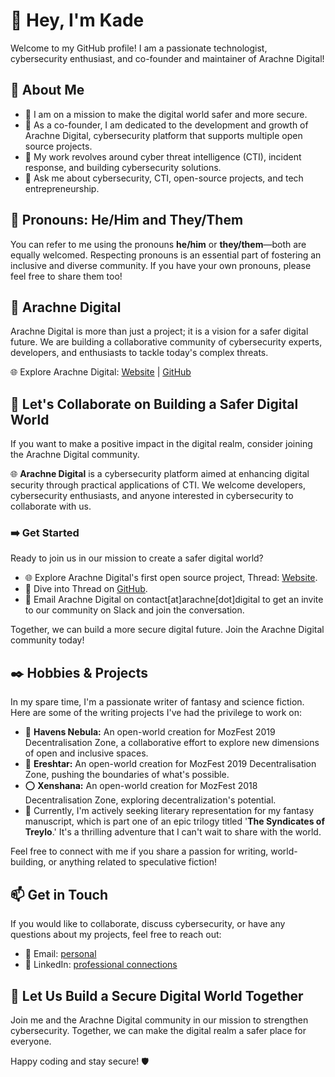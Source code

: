 <!--
**KadeMorton/KadeMorton** is a ✨ _special_ ✨ repository because its `README.md` (this file) appears on your GitHub profile.

Here are some ideas to get you started:

- 🔭 I’m currently working on ...
- 🌱 I’m currently learning ...
- 👯 I’m looking to collaborate on ...
- 🤔 I’m looking for help with ...
- 💬 Ask me about ...
- 📫 How to reach me: ...
- 😄 Pronouns: ...
- ⚡ Fun fact: ...
-->

# 🦄 Hey, I'm **Kade** 

Welcome to my GitHub profile! I am a passionate technologist, cybersecurity enthusiast, and co-founder and maintainer of Arachne Digital!

## 🌠 About Me

- 🔭 I am on a mission to make the digital world safer and more secure.
- 🔧 As a co-founder, I am dedicated to the development and growth of Arachne Digital, cybersecurity platform that supports multiple open source projects.
- 🚀 My work revolves around cyber threat intelligence (CTI), incident response, and building cybersecurity solutions.
- 💬 Ask me about cybersecurity, CTI, open-source projects, and tech entrepreneurship.

## 🌱 Pronouns: He/Him and They/Them

You can refer to me using the pronouns **he/him** or **they/them**—both are equally welcomed. Respecting pronouns is an essential part of fostering an inclusive and diverse community. If you have your own pronouns, please feel free to share them too!

## 🔑 Arachne Digital

Arachne Digital is more than just a project; it is a vision for a safer digital future. We are building a collaborative community of cybersecurity experts, developers, and enthusiasts to tackle today's complex threats.

🌐 Explore Arachne Digital: [Website](https://arachne.digital/) | [GitHub](https://github.com/arachne-threat-intel)

## 👥 Let's Collaborate on Building a Safer Digital World

If you want to make a positive impact in the digital realm, consider joining the Arachne Digital community.

🌐 **Arachne Digital** is a cybersecurity platform aimed at enhancing digital security through practical applications of CTI. We welcome developers, cybersecurity enthusiasts, and anyone interested in cybersecurity to collaborate with us.

### ➡️ Get Started

Ready to join us in our mission to create a safer digital world?

- 🌐 Explore Arachne Digital's first open source project, Thread: [Website](https://arachne.digital/thread).
- 🐬 Dive into Thread on [GitHub](https://github.com/arachne-threat-intel/thread).
- 💬 Email Arachne Digital on contact[at]arachne[dot]digital to get an invite to our community on Slack and join the conversation.

Together, we can build a more secure digital future. Join the Arachne Digital community today!

## ✒️ Hobbies & Projects

In my spare time, I'm a passionate writer of fantasy and science fiction. Here are some of the writing projects I've had the privilege to work on:

- 👾 **Havens Nebula:** An open-world creation for MozFest 2019 Decentralisation Zone, a collaborative effort to explore new dimensions of open and inclusive spaces.
- 🌷 **Ereshtar:** An open-world creation for MozFest 2019 Decentralisation Zone, pushing the boundaries of what's possible.
- ⭕ **Xenshana:** An open-world creation for MozFest 2018 Decentralisation Zone, exploring decentralization's potential.
- 📜 Currently, I'm actively seeking literary representation for my fantasy manuscript, which is part one of an epic trilogy titled '**The Syndicates of Treylo**.' It's a thrilling adventure that I can't wait to share with the world.

Feel free to connect with me if you share a passion for writing, world-building, or anything related to speculative fiction!

## 📫 Get in Touch

If you would like to collaborate, discuss cybersecurity, or have any questions about my projects, feel free to reach out:

- 📧 Email: [personal](mailto:kademorton@protonmail.com)
- 💬 LinkedIn: [professional connections](https://www.linkedin.com/in/kade-morton-34179283/)

## 🐍 Let Us Build a Secure Digital World Together

Join me and the Arachne Digital community in our mission to strengthen cybersecurity. Together, we can make the digital realm a safer place for everyone.

Happy coding and stay secure! 🛡️
